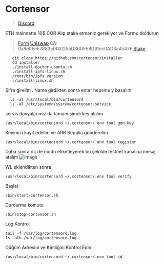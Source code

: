 # Cortensor

 > [Discord](https://discord.gg/cortensor)

ETH mainnette 10$  COR Alıp stake etmeniz gerekiyor ve Formu doldurun

 > [Form](https://forms.gle/JX2zpR8dvkiHvjWu5)
 > [Uniswap](https://app.uniswap.org/swap)
 >  CA: 0x8e0EeF788350f40255D86DFE8D91ec0AD3a4547F
 > [Stake](https://stake.cortensor.network/)



       git clone https://github.com/cortensor/installer
       cd installer
       ./install-docker-ubuntu.sh
       ./install-ipfs-linux.sh
       /root/bin/ipfs version
       ./install-linux.sh

 Şifre girelim . Name girdikten sonra enter hepsine y basalım

      ls -al /usr/local/bin/cortensord
      ls -al /etc/systemd/system/cortensor.service

servis dosyalarımız da tamam şimdi key alalım

    /usr/local/bin/cortensord ~/.cortensor/.env tool gen_key
    
Keyimizi kayıt edelim ve ARB Sepolia gönderelim

    /usr/local/bin/cortensord ~/.cortensor/.env tool register


Daha sonra dc de modu etiketleyerek bu şekilde testnet kanalına  mesaj atalım ![image](https://github.com/user-attachments/assets/5a91cec8-c565-4096-b4cc-0151d63dfade)

WL eklendikten sonra 

    /usr/local/bin/cortensord ~/.cortensor/.env tool verify

Başlat 

    /bin/start-cortensor.sh

Durdurma komutu

    /bin/stop-cortensor.sh

Log Kontrol

    tail -f /var/log/cortensord.log
    ls -alh /var/log/cortensord.log
    
Düğüm Adresini ve Kimliğini Kontrol Edin

    /usr/local/bin/cortensord ~/.cortensor/.env tool id

